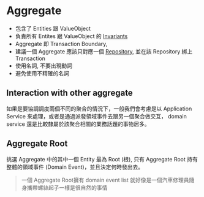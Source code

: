 # Aggregate

- 包含了 Entities 跟 ValueObject
- 負責所有 Entites 跟 ValueObject 的 [Invariants](spaces/ddd/invariants.md)
- Aggregate 即 Transaction Boundary, 
- 建議一個 Aggregate 應該只對應一個 [Repository](spaces/ddd/repository.md), 並在該 Repository 綁上 Transaction
- 使用名詞, 不要出現動詞
- 避免使用不精確的名詞

 ## Interaction with other aggregate 
 如果是要協調調度兩個不同的聚合的情況下，一般我們會考慮是以 Application Service 來處理，或者是通過派發領域事件去跟另一個聚合做交互， domain service 還是比較隸屬於該聚合相關的業務話題的事物居多。

 
 ## Aggregate Root
 
挑選 Aggregate 中的其中一個 Entity 最為 Root (根), 只有 Aggregate Root 持有整體的領域事件 (Domain Event)，並且決定何時發出去。

> 一個 Aggregate Root擁有 domain event list 就好像是一個汽車修理員隨身攜帶螺絲起子一樣是很自然的事情